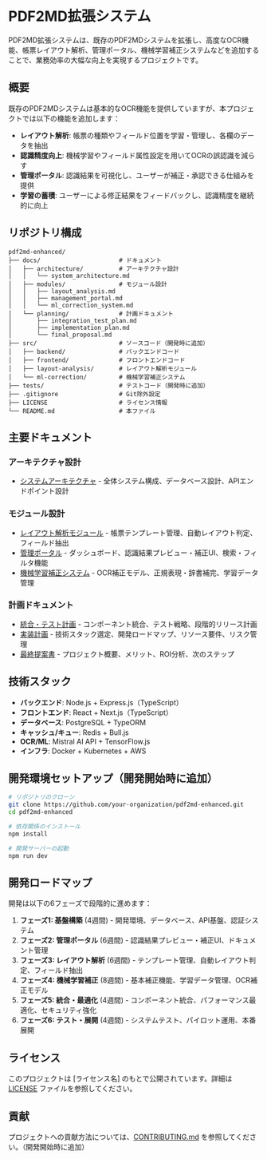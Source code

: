 # PDF2MD拡張システム

PDF2MD拡張システムは、既存のPDF2MDシステムを拡張し、高度なOCR機能、帳票レイアウト解析、管理ポータル、機械学習補正システムなどを追加することで、業務効率の大幅な向上を実現するプロジェクトです。

## 概要

既存のPDF2MDシステムは基本的なOCR機能を提供していますが、本プロジェクトでは以下の機能を追加します：

- **レイアウト解析**: 帳票の種類やフィールド位置を学習・管理し、各欄のデータを抽出
- **認識精度向上**: 機械学習やフィールド属性設定を用いてOCRの誤認識を減らす
- **管理ポータル**: 認識結果を可視化し、ユーザーが補正・承認できる仕組みを提供
- **学習の蓄積**: ユーザーによる修正結果をフィードバックし、認識精度を継続的に向上

## リポジトリ構成

```
pdf2md-enhanced/
├── docs/                      # ドキュメント
│   ├── architecture/          # アーキテクチャ設計
│   │   └── system_architecture.md
│   ├── modules/               # モジュール設計
│   │   ├── layout_analysis.md
│   │   ├── management_portal.md
│   │   └── ml_correction_system.md
│   └── planning/              # 計画ドキュメント
│       ├── integration_test_plan.md
│       ├── implementation_plan.md
│       └── final_proposal.md
├── src/                       # ソースコード（開発時に追加）
│   ├── backend/               # バックエンドコード
│   ├── frontend/              # フロントエンドコード
│   ├── layout-analysis/       # レイアウト解析モジュール
│   └── ml-correction/         # 機械学習補正システム
├── tests/                     # テストコード（開発時に追加）
├── .gitignore                 # Git除外設定
├── LICENSE                    # ライセンス情報
└── README.md                  # 本ファイル
```

## 主要ドキュメント

### アーキテクチャ設計

- [システムアーキテクチャ](docs/architecture/system_architecture.md) - 全体システム構成、データベース設計、APIエンドポイント設計

### モジュール設計

- [レイアウト解析モジュール](docs/modules/layout_analysis.md) - 帳票テンプレート管理、自動レイアウト判定、フィールド抽出
- [管理ポータル](docs/modules/management_portal.md) - ダッシュボード、認識結果プレビュー・補正UI、検索・フィルタ機能
- [機械学習補正システム](docs/modules/ml_correction_system.md) - OCR補正モデル、正規表現・辞書補完、学習データ管理

### 計画ドキュメント

- [統合・テスト計画](docs/planning/integration_test_plan.md) - コンポーネント統合、テスト戦略、段階的リリース計画
- [実装計画](docs/planning/implementation_plan.md) - 技術スタック選定、開発ロードマップ、リソース要件、リスク管理
- [最終提案書](docs/planning/final_proposal.md) - プロジェクト概要、メリット、ROI分析、次のステップ

## 技術スタック

- **バックエンド**: Node.js + Express.js（TypeScript）
- **フロントエンド**: React + Next.js（TypeScript）
- **データベース**: PostgreSQL + TypeORM
- **キャッシュ/キュー**: Redis + Bull.js
- **OCR/ML**: Mistral AI API + TensorFlow.js
- **インフラ**: Docker + Kubernetes + AWS

## 開発環境セットアップ（開発開始時に追加）

```bash
# リポジトリのクローン
git clone https://github.com/your-organization/pdf2md-enhanced.git
cd pdf2md-enhanced

# 依存関係のインストール
npm install

# 開発サーバーの起動
npm run dev
```

## 開発ロードマップ

開発は以下の6フェーズで段階的に進めます：

1. **フェーズ1: 基盤構築** (4週間) - 開発環境、データベース、API基盤、認証システム
2. **フェーズ2: 管理ポータル** (6週間) - 認識結果プレビュー・補正UI、ドキュメント管理
3. **フェーズ3: レイアウト解析** (6週間) - テンプレート管理、自動レイアウト判定、フィールド抽出
4. **フェーズ4: 機械学習補正** (8週間) - 基本補正機能、学習データ管理、OCR補正モデル
5. **フェーズ5: 統合・最適化** (4週間) - コンポーネント統合、パフォーマンス最適化、セキュリティ強化
6. **フェーズ6: テスト・展開** (4週間) - システムテスト、パイロット運用、本番展開

## ライセンス

このプロジェクトは [ライセンス名] のもとで公開されています。詳細は [LICENSE](LICENSE) ファイルを参照してください。

## 貢献

プロジェクトへの貢献方法については、[CONTRIBUTING.md](CONTRIBUTING.md) を参照してください。（開発開始時に追加）
